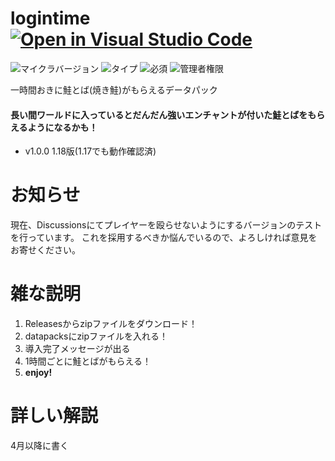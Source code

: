 # logintime [![Open in Visual Studio Code](https://open.vscode.dev/badges/open-in-vscode.svg)](https://open.vscode.dev/tunakaniri/logintime)
![マイクラバージョン](https://img.shields.io/badge/Minecraft%20Ver-Java%201.18~1.18.1-brightgreen) ![タイプ](https://img.shields.io/badge/Type-datapack-orange) ![必須](https://img.shields.io/badge/Required-tunacan--resourcepacks-blue) ![管理者権限](https://img.shields.io/badge/Need%20OP-None-lightgrey)

一時間おきに鮭とば(焼き鮭)がもらえるデータパック
#### 長い間ワールドに入っているとだんだん強いエンチャントが付いた鮭とばをもらえるようになるかも！
- v1.0.0 1.18版(1.17でも動作確認済)

# お知らせ
現在、Discussionsにてプレイヤーを殴らせないようにするバージョンのテストを行っています。
これを採用するべきか悩んでいるので、よろしければ意見をお寄せください。

# 雑な説明
1. Releasesからzipファイルをダウンロード！
2. datapacksにzipファイルを入れる！
3. 導入完了メッセージが出る
4. 1時間ごとに鮭とばがもらえる！
5. **enjoy!**

# 詳しい解説
4月以降に書く
